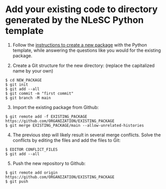 # Add your existing code to directory generated by the NLeSC Python template

1. Follow the [instructions to create a new package](https://github.com/NLeSC/python-template#how-to-use) with the Python template, while answering the questions like you would for the existing package.

2. Create a Git structure for the new directory: (replace the capitalized name by your own)
```shell
$ cd NEW_PACKAGE
$ git init
$ git add --all
$ git commit -m "first commit"
$ git branch -M main
```

3. Import the existing package from Github:
```shell
$ git remote add -f EXISTING_PACKAGE https://github.com/ORGANIZATION/EXISTING_PACKAGE
$ git merge EXISTING_PACKAGE/main --allow-unrelated-histories
```

4. The previous step will likely result in several merge conflicts. Solve the conflicts by editing the files and add the files to  Git:
```shell
$ EDITOR CONFLICT_FILES
$ git add --all
```
5. Push the new repository to Github:
```shell
$ git remote add origin https://github.com/ORGANIZATION/EXISTING_PACKAGE
$ git push
```
